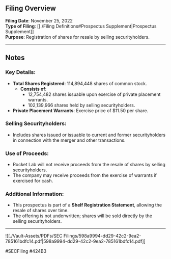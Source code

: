 ## Filing Overview

**Filing Date**: November 25, 2022  
**Type of Filing**: [[./Filing Definitions#Prospectus Supplement|Prospectus Supplement]]  
**Purpose**: Registration of shares for resale by selling securityholders.  

---
## Notes

### Key Details:
- **Total Shares Registered**: 114,894,448 shares of common stock.  
  - **Consists of**:  
    - 12,754,482 shares issuable upon exercise of private placement warrants.  
    - 102,139,966 shares held by selling securityholders.  
- **Private Placement Warrants**: Exercise price of $11.50 per share.  

### Selling Securityholders:
- Includes shares issued or issuable to current and former securityholders in connection with the merger and other transactions.  

### Use of Proceeds:
- Rocket Lab will not receive proceeds from the resale of shares by selling securityholders.  
- The company may receive proceeds from the exercise of warrants if exercised for cash.

### Additional Information:
- This prospectus is part of a **Shelf Registration Statement**, allowing the resale of shares over time.  
- The offering is not underwritten; shares will be sold directly by the selling securityholders.  
---


![[./Vault-Assets/PDFs/SEC Filings/598a9994-dd29-42c2-9ea2-785161bdfc14.pdf|598a9994-dd29-42c2-9ea2-785161bdfc14.pdf]]

#SECFiling #424B3